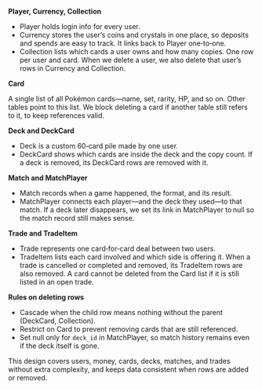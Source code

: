 **Player, Currency, Collection**

* Player holds login info for every user.  
* Currency stores the user’s coins and crystals in one place, so deposits and spends are easy to track. It links back to Player one‑to‑one.  
* Collection lists which cards a user owns and how many copies. One row per user and card. When we delete a user, we also delete that user’s rows in Currency and Collection.

**Card**

A single list of all Pokémon cards—name, set, rarity, HP, and so on. Other tables point to this list. We block deleting a card if another table still refers to it, to keep references valid.

**Deck and DeckCard**

* Deck is a custom 60‑card pile made by one user.  
* DeckCard shows which cards are inside the deck and the copy count. If a deck is removed, its DeckCard rows are removed with it.

**Match and MatchPlayer**

* Match records when a game happened, the format, and its result.  
* MatchPlayer connects each player—and the deck they used—to that match. If a deck later disappears, we set its link in MatchPlayer to null so the match record still makes sense.

**Trade and TradeItem**

* Trade represents one card‑for‑card deal between two users.  
* TradeItem lists each card involved and which side is offering it. When a trade is cancelled or completed and removed, its TradeItem rows are also removed. A card cannot be deleted from the Card list if it is still listed in an open trade.

**Rules on deleting rows**

* Cascade when the child row means nothing without the parent (DeckCard, Collection).  
* Restrict on Card to prevent removing cards that are still referenced.  
* Set null only for `deck_id` in MatchPlayer, so match history remains even if the deck itself is gone.

This design covers users, money, cards, decks, matches, and trades without extra complexity, and keeps data consistent when rows are added or removed.